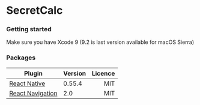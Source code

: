 # SecretCalc

### Getting started

Make sure you have Xcode 9 (9.2 is last version available for macOS Sierra)


### Packages

| Plugin        | Version |Licence  |
| ------------- | ------- |-----:|
| [React Native](https://facebook.github.io/react-native/docs/getting-started.html) | 0.55.4 | MIT |
| [React Navigation](https://reactnavigation.org/docs/en/getting-started.html)     | 2.0 | MIT |